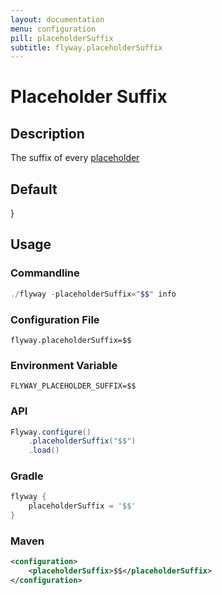 ```yaml
---
layout: documentation
menu: configuration
pill: placeholderSuffix
subtitle: flyway.placeholderSuffix
---
```


# Placeholder Suffix

## Description
The suffix of every [placeholder](/documentation/placeholders)

## Default
}

## Usage

### Commandline
```powershell
./flyway -placeholderSuffix="$$" info
```

### Configuration File
```properties
flyway.placeholderSuffix=$$
```

### Environment Variable
```properties
FLYWAY_PLACEHOLDER_SUFFIX=$$
```

### API
```java
Flyway.configure()
    .placeholderSuffix("$$")
    .load()
```

### Gradle
```groovy
flyway {
    placeholderSuffix = '$$'
}
```

### Maven
```xml
<configuration>
    <placeholderSuffix>$$</placeholderSuffix>
</configuration>
```
